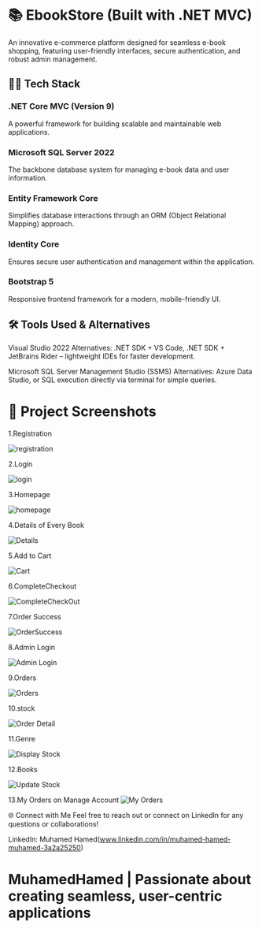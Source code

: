 # 📚 EbookStore (Built with .NET MVC)

An innovative e-commerce platform designed for seamless e-book shopping, 
featuring user-friendly interfaces, secure authentication, and robust admin management.

## 🧑‍💻 Tech Stack
### .NET Core MVC (Version 9)
A powerful framework for building scalable and maintainable web applications.

### Microsoft SQL Server 2022
The backbone database system for managing e-book data and user information.

### Entity Framework Core
Simplifies database interactions through an ORM (Object Relational Mapping) approach.

### Identity Core
Ensures secure user authentication and management within the application.

### Bootstrap 5
Responsive frontend framework for a modern, mobile-friendly UI.

## 🛠 Tools Used & Alternatives
Visual Studio 2022
Alternatives: .NET SDK + VS Code, .NET SDK + JetBrains Rider – lightweight IDEs for faster development.

Microsoft SQL Server Management Studio (SSMS)
Alternatives: Azure Data Studio, or SQL execution directly via terminal for simple queries.

# 📸 Project Screenshots

1.Registration

![registration](./screenshots/1Register.png)

2.Login

![login](./screenshots/2afterregisterlogin.png)

3.Homepage

![homepage](./screenshots/3HomePage.png)

4.Details of Every Book

![Details](./screenshots/4DetailOfEveryBook.png)

5.Add to Cart

![Cart](./screenshots/5afteraddungtocart.png)


6.CompleteCheckout

![CompleteCheckOut](./screenshots/6CompleteCheckOut.png)


7.Order Success

![OrderSuccess](./screenshots/7OrderSucccess.png)


8.Admin Login

![Admin Login](./screenshots/8loginwithadmin.png)

9.Orders

![Orders](./screenshots/9Orders.png)

10.stock

![Order Detail](./screenshots/10Stocks.png)


11.Genre

![Display Stock](./screenshots/11Genre.png)

12.Books

![Update Stock](./screenshots/12Books.png)

13.My Orders on Manage Account
![My Orders](./screenshots/13myorders.png)

🌐 Connect with Me
Feel free to reach out or connect on LinkedIn for any questions or collaborations!

LinkedIn: Muhamed Hamed(www.linkedin.com/in/muhamed-hamed-muhamed-3a2a25250)

# MuhamedHamed | Passionate about creating seamless, user-centric applications
